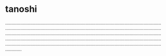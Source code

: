 # tanoshi
.........................................................................................................................................................................................................................................................................................................................................................................................................................................................................................................................................................................................................................................................